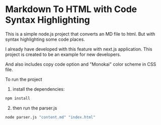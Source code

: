 # Markdown To HTML with Code Syntax Highlighting

This is a simple node.js project that converts an MD file to html. But with syntax highlighting some code places.

I already have developed with this feature with next.js application. This project is created to be an example for new developers.

And also includes copy code option and "Monokai" color scheme in CSS file.

To run the project

1. install the dependencies:

```bash
npm install
```

2. then run the parser.js

```sh
node parser.js "content.md" "index.html"
```
